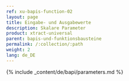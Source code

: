 ```yaml
---
ref: xu-bapis-function-02
layout: page
title: Eingabe- und Ausgabewerte
description: Skalare Parameter
product: xtract-universal
parent: bapis-und-funktionsbausteine
permalink: /:collection/:path
weight: 2
lang: de_DE
---
```



{% include _content/de/bapi/parameters.md %}
